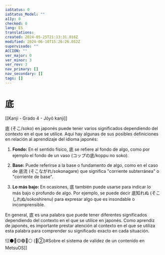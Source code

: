 ```yaml
---
iaStatus: 0
iaStatus_Model: ""
a11y: 0
checked: 0
lang: ES
translations: 
created: 2024-05-25T21:13:31.016Z
modified: 2024-06-10T15:26:26.052Z
supervisado: ""
ACCION: ""
ver_major: 0
ver_minor: 3
ver_rev: 3
nav_primary: []
nav_secondary: []
tags: []
---
```

# 底

[[Kanji - Grado 4 - Jôyô kanji]]

底 (そこ/soko) en japonés puede tener varios significados dependiendo del contexto en el que se utilice. Aquí hay algunas de sus posibles definiciones en relación al aprendizaje del idioma japonés:

1. **Fondo:** En el sentido físico, 底 se refiere al fondo de algo, como por ejemplo el fondo de un vaso (コップの底/koppu no soko).

2. **Base:** Puede referirse a la base o fundamento de algo, como en el caso de 底流 (そこながれ/sokonagare) que significa "corriente subterránea" o "corriente de base".

3. **Lo más bajo:** En ocasiones, 底 también puede usarse para indicar lo más bajo o profundo de algo. Por ejemplo, se puede decir 底知れぬ (そこしれぬ/sokoshirenu) para expresar algo que es insondable o incomprensible.

En general, 底 es una palabra que puede tener diferentes significados dependiendo del contexto en el que se utilice en japonés. Como aprendiz de japonés, es importante prestar atención al contexto en el que se utiliza esta palabra para comprender su significado exacto en cada situación.


![[⚫🔴🟡🟢🔵⚪ (🔴②)#Sobre el sistema de validez de un contenido en MetsuOS]]